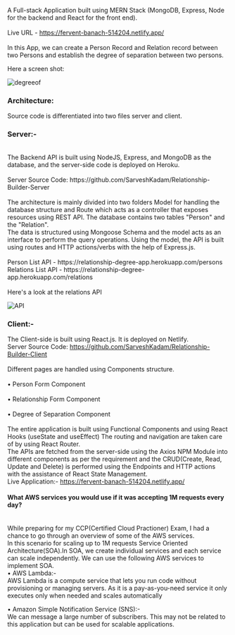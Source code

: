 A Full-stack Application built using MERN Stack (MongoDB, Express, Node for the backend and React for the front end).
<br /><br />
Live URL - https://fervent-banach-514204.netlify.app/
<br /><br />
In this App, we can create a Person Record and Relation record between two Persons and establish the degree of separation between two persons.

Here a screen shot:

![degreeof](https://user-images.githubusercontent.com/66166738/107911458-a8999080-6f82-11eb-84f7-b4c5a24b58c7.png)
<br />
### Architecture:

Source code is differentiated into two files server and client.
<br />

### Server:-
<br />
The Backend API is built using NodeJS, Express, and MongoDB as the database, and the server-side code is deployed on Heroku.
<br /><br />
Server Source Code: https://github.com/SarveshKadam/Relationship-Builder-Server
<br /><br />
The architecture is mainly divided into two folders Model for handling the database structure and Route which acts as a controller that exposes resources using REST API.
The database contains two tables "Person" and the "Relation". <br />
The data is structured using Mongoose Schema and the model acts as an interface to perform the query operations.
Using the model, the API is built using routes and HTTP actions/verbs with the help of Express.js.
<br /><br />
Person List API - https://relationship-degree-app.herokuapp.com/persons
<br />
Relations List API - https://relationship-degree-app.herokuapp.com/relations
<br /><br />
Here's a look at the relations API

![API](https://user-images.githubusercontent.com/66166738/107912535-aafcea00-6f84-11eb-885b-b8605c2fe1b2.PNG)

### Client:-
The Client-side is built using React.js. It is deployed on Netlify.
<br />
Server Source Code: https://github.com/SarveshKadam/Relationship-Builder-Client
<br /><br />
Different pages are handled using Components structure.
<br /><br />
• Person Form Component
<br /><br />
• Relationship Form Component
<br /><br />
• Degree of Separation Component
<br /><br />
The entire application is built using Functional Components and using React Hooks (useState and useEffect)
The routing and navigation are taken care of by using React Router.<br />
The APIs are fetched from the server-side using the Axios NPM Module into different components as per the requirement and the CRUD(Create, Read, Update and Delete) is performed using the Endpoints and HTTP actions with the assistance of React State Management.
<br />
Live Application:- https://fervent-banach-514204.netlify.app/
<br />
#### What AWS services you would use if it was accepting 1M requests every day?
<br />
While preparing for my CCP(Certified Cloud Practioner) Exam, I had a chance to go through an overview of some of the AWS services.<br />
In this scenario for scaling up to 1M requests Service Oriented Architecture(SOA).In SOA, we create individual services and each service can scale independently.
We can use the following AWS services to implement SOA. <br />
• AWS Lambda:-
<br />
AWS Lambda is a compute service that lets you run code without provisioning or managing servers. As it is a pay-as-you-need service it only executes only when needed and scales automatically

• Amazon Simple Notification Service (SNS):- <br />
We can message a large number of subscribers. This may not be related to this application but can be used for scalable applications.

